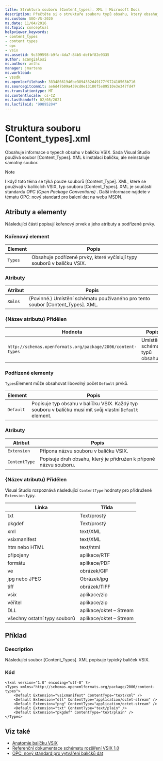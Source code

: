 ```yaml
---
title: Struktura souboru [Content_types]. XML | Microsoft Docs
description: Přečtěte si o struktuře souboru typů obsahu, který obsahuje informace o typech obsahu v balíčku VSIX.
ms.custom: SEO-VS-2020
ms.date: 11/04/2016
ms.topic: conceptual
helpviewer_keywords:
- content_types
- content types
- opc
- vsix
ms.assetid: 9c399598-b9fa-4da7-84b5-defbf82e9335
author: acangialosi
ms.author: anthc
manager: jmartens
ms.workload:
- vssdk
ms.openlocfilehash: 38348661946be3894332d49177f972410563b716
ms.sourcegitcommit: ae6d47b09a439cd0e13180f5e89510e3e347fd47
ms.translationtype: MT
ms.contentlocale: cs-CZ
ms.lasthandoff: 02/08/2021
ms.locfileid: "99895204"
---
```

# <a name="the-structure-of-the-content_typesxml-file"></a>Struktura souboru [Content_types].xml
Obsahuje informace o typech obsahu v balíčku VSIX. Sada Visual Studio používá soubor [Content_Types]. XML k instalaci balíčku, ale neinstaluje samotný soubor.

> [!NOTE]
> I když toto téma se týká pouze souborů [Content_Type]. XML, které se používají v balíčcích VSIX, typ souboru [Content_Types]. XML je součástí standardu *OPC (Open Package Conventions)* . Další informace najdete v tématu [OPC: nový standard pro balení dat](/archive/msdn-magazine/2007/august/opc-a-new-standard-for-packaging-your-data) na webu MSDN.

## <a name="attributes-and-elements"></a>Atributy a elementy
 Následující části popisují kořenový prvek a jeho atributy a podřízené prvky.

### <a name="root-element"></a>Kořenový element

|Element|Popis|
|-------------|-----------------|
|`Types`|Obsahuje podřízené prvky, které vyčíslují typy souborů v balíčku VSIX.|

### <a name="attributes"></a>Atributy

|Atribut|Popis|
|---------------|-----------------|
|`Xmlns`|(Povinné.) Umístění schématu používaného pro tento soubor [Content_Types]. XML.|

### <a name="attribute-name-attribute"></a>{Název atributu} Přidělen

| Hodnota | Popis |
| - | - |
| `http://schemas.openformats.org/package/2006/content-types` | Umístění schématu typů obsahu. |

### <a name="child-elements"></a>Podřízené elementy
 `Types`Element může obsahovat libovolný počet `Default` prvků.

|Element|Popis|
|-------------|-----------------|
|`Default`|Popisuje typ obsahu v balíčku VSIX. Každý typ souboru v balíčku musí mít svůj vlastní `Default` element.|

### <a name="attributes"></a>Atributy

|Atribut|Popis|
|---------------|-----------------|
|`Extension`|Přípona názvu souboru v balíčku VSIX.|
|`ContentType`|Popisuje druh obsahu, který je přidružen k příponě názvu souboru.|

### <a name="attribute-name-attribute"></a>{Název atributu} Přidělen
 Visual Studio rozpoznává následující `ContentType` hodnoty pro přidružené `Extension` typy.

|Linka|Třída|
|---------------|-----------------|
|txt|Text/prostý|
|pkgdef|Text/prostý|
|xml|text/XML|
|vsixmanifest|text/XML|
|htm nebo HTML|text/html|
|připojeny|aplikace/RTF|
|formátu|aplikace/PDF|
|ve|obrázek/GIF|
|jpg nebo JPEG|Obrázek/jpg|
|tiff|obrázek/TIFF|
|vsix|aplikace/zip|
|věřitel|aplikace/zip|
|DLL|aplikace/oktet – Stream|
|všechny ostatní typy souborů|aplikace/oktet – Stream|

## <a name="example"></a>Příklad

### <a name="description"></a>Description
 Následující soubor [Content_Types]. XML popisuje typický balíček VSIX.

### <a name="code"></a>Kód

```
<?xml version="1.0" encoding="utf-8" ?>
<Types xmlns="http://schemas.openxmlformats.org/package/2006/content-types">
    <Default Extension="vsixmanifest" ContentType="text/xml" />
    <Default Extension="dll" ContentType="application/octet-stream" />
    <Default Extension="png" ContentType="application/octet-stream" />
    <Default Extension="txt" ContentType="text/plain" />
    <Default Extension="pkgdef" ContentType="text/plain" />
</Types>
```

## <a name="see-also"></a>Viz také
- [Anatomie balíčku VSIX](../extensibility/anatomy-of-a-vsix-package.md)
- [Referenční dokumentace schématu rozšíření VSIX 1,0](/previous-versions/dd393700(v=vs.110))
- [OPC: nový standard pro vytváření balíčků dat](/archive/msdn-magazine/2007/august/opc-a-new-standard-for-packaging-your-data)